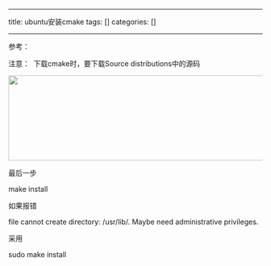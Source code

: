 
--- 
title:  ubuntu安装cmake 
tags: []
categories: [] 

---
参考：

注意：  下载cmake时，要下载Source distributions中的源码

<img alt="" height="169" src="https://img-blog.csdnimg.cn/a226941b1a8f4f3abc2114968756f2f3.png" width="1115">

最后一步

make install

如果报错

file cannot create directory: /usr/lib/. Maybe need administrative privileges.

采用

sudo make install 
